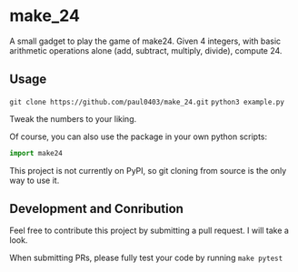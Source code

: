 # make_24
A small gadget to play the game of make24.
Given 4 integers, with basic arithmetic operations alone (add, subtract, multiply, divide), compute 24.


## Usage
`git clone https://github.com/paul0403/make_24.git`
`python3 example.py`

Tweak the numbers to your liking.

Of course, you can also use the package in your own python scripts:
```python
import make24
```

This project is not currently on PyPI, so git cloning from source is the only way to use it. 


## Development and Conribution
Feel free to contribute this project by submitting a pull request. 
I will take a look.

When submitting PRs, please fully test your code by running 
`make pytest`